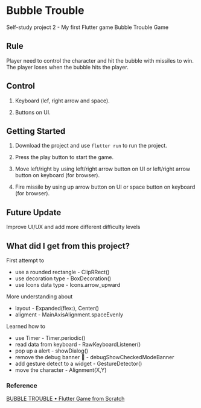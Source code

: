 # Bubble Trouble

Self-study project 2 - My first Flutter game Bubble Trouble Game

## Rule

Player need to control the character and hit the bubble with missiles to win. The player loses when the bubble hits the player.

## Control

1. Keyboard (lef, right arrow and space).

2. Buttons on UI.

## Getting Started

1. Download the project and use ``` flutter run ``` to run the project.

2. Press the play button to start the game.

3. Move left/right by using left/right arrow button on UI or left/right arrow button on keyboard (for browser).

4. Fire missile by using up arrow button on UI or space button on keyboard (for browser).

## Future Update

Improve UI/UX and add more different difficulty levels

## What did I get from this project?

First attempt to

- use a rounded rectangle - ClipRRect()
- use decoration type - BoxDecoration()
- use Icons data type - Icons.arrow_upward

More understanding about

- layout - Expanded(flex:), Center()
- aligment -  MainAxisAlignment.spaceEvenly

Learned how to

- use Timer - Timer.periodic()
- read data from keyboard - RawKeyboardListener()
- pop up a alert - showDialog()
- remove the debug banner 🤣 - debugShowCheckedModeBanner
- add gesture detect to a widget - GestureDetector()
- move the character - Alignment(X,Y)

### Reference

[BUBBLE TROUBLE • Flutter Game from Scratch
](https://www.youtube.com/watch?v=fhYHgJAw48c&list=PLlvRDpXh1Se6kipeBLiF1xByAEmxYie6J&index=2&ab_channel=MitchKoko)
